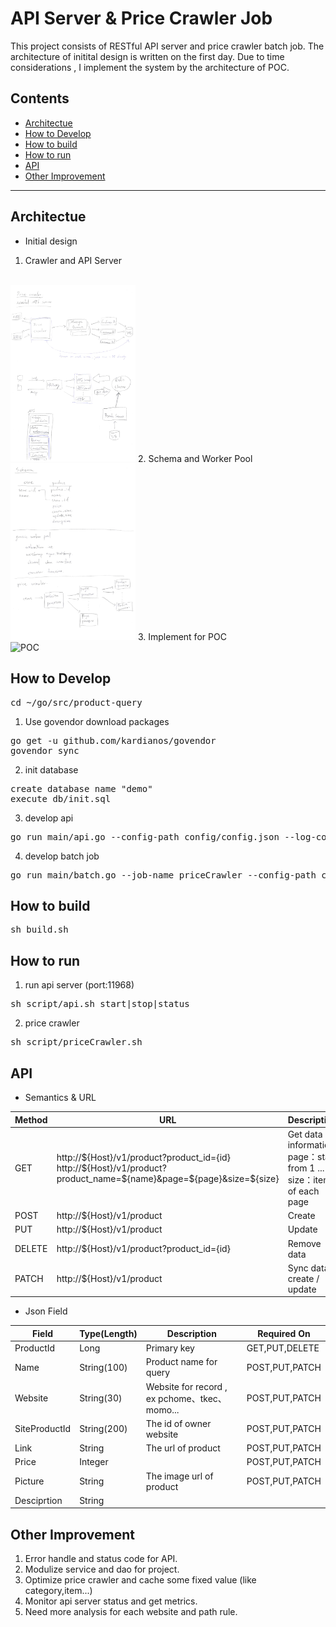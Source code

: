 # API Server & Price Crawler Job
This project consists of RESTful API server and price crawler batch job.
The architecture of initital design is written on the first day.
Due to time considerations , I implement the system by the architecture of POC.

## Contents
* [Architectue](#Architectue)
* [How to Develop](#how-to-develop)
* [How to build](#how-to-build) 
* [How to run](#how-to-run)
* [API](#api)
* [Other Improvement](#other-improvement)
---
## Architectue

* Initial design
1. Crawler and API Server
<br/>
<img src="doc/crawler_and_api_server.png" alt="Crawler and API Server" width="200">
</img>
2. Schema and Worker Pool
<br/>
<img src="doc/schema_and_worker_pool.png" alt="Schema and Worker Pool" width="200">
</img>
3. Implement for POC
<br/>
<img src="doc/POC.png" alt="POC" width="200">
</img>

## How to Develop
<pre>
cd ~/go/src/product-query
</pre>
1. Use govendor download packages
<pre>
go get -u github.com/kardianos/govendor
govendor sync
</pre>
2. init database 
<pre>
create database name "demo"
execute db/init.sql
</pre>
3. develop api
<pre>
go run main/api.go --config-path config/config.json --log-config-path config/logger.json
</pre>
4. develop batch job
<pre>
go run main/batch.go --job-name priceCrawler --config-path config/config.json --log-config-path config/logger.json
</pre>
## How to build
<pre>sh build.sh</pre>
## How to run
1. run api server (port:11968)
<pre>
sh script/api.sh start|stop|status
</pre>
2. price crawler
<pre>
sh script/priceCrawler.sh
</pre>

## API
* Semantics & URL
<table>
    <thead>
        <tr>
            <th>Method</th>
            <th>URL</th>
            <th>Description</th>
        </tr>
    </thead>
    <tbody>
        <tr>
            <td>GET</td>
            <td>
            http://${Host}/v1/product?product_id={id}
            <br/>
            http://${Host}/v1/product?product_name=${name}&page=${page}&size=${size}
            </td>
            <td>Get data information<br/>
            page：start from 1 ... N
            size：items of each page
            </td>
        </tr>
        <tr>
            <td>POST</td>
            <td>
            http://${Host}/v1/product
            </td>
            <td>Create</td>
        </tr>
        <tr>
            <td>PUT</td>
            <td>
            http://${Host}/v1/product
            </td>
            <td>Update</td>
        </tr>
        <tr>
            <td>DELETE</td>
            <td>
            http://${Host}/v1/product?product_id={id}
            </td>
            <td>Remove data</td>
        </tr>
        <tr>
            <td>PATCH</td>
            <td>
            http://${Host}/v1/product
            </td>
            <td>Sync data , create / update</td>
        </tr>
    </tbody>
</table>

* Json Field
<table>
    <thead>
        <tr>
            <th>Field</th>
            <th>Type(Length)</th>
            <th>Description</th>
            <th>Required On</th>
        </tr>
    </thead>
    <tbody>
        <tr>
            <td>ProductId</td>
            <td>Long</td>
            <td>Primary key</td>
            <td>GET,PUT,DELETE</td>
        </tr>
        <tr>
            <td>Name</td>
            <td>String(100)</td>
            <td>Product name for query</td>
            <td>POST,PUT,PATCH</td>
        </tr>
        <tr>
            <td>Website</td>
            <td>String(30)</td>
            <td>Website for record , ex pchome、tkec、momo...</td>
            <td>POST,PUT,PATCH</td>
        </tr>
        <tr>
            <td>SiteProductId</td>
            <td>String(200)</td>
            <td>The id of owner website</td>
            <td>POST,PUT,PATCH</td>
        </tr>
        <tr>
            <td>Link</td>
            <td>String</td>
            <td>The url of product</td>
            <td>POST,PUT,PATCH</td>
        </tr>
        <tr>
            <td>Price</td>
            <td>Integer</td>
            <td></td>
            <td>POST,PUT,PATCH</td>
        </tr>
        <tr>
            <td>Picture</td>
            <td>String</td>
            <td>The image url of product</td>
            <td>POST,PUT,PATCH</td>
        </tr>
        <tr>
            <td>Desciprtion</td>
            <td>String</td>
            <td></td>
            <td></td>
        </tr>
    </tbody>
</table>

## Other Improvement
1. Error handle and status code for API.
2. Modulize service and dao for project.
3. Optimize price crawler and cache some fixed value (like category,item...)
4. Monitor api server status and get metrics.
5. Need more analysis for each website and path rule.
